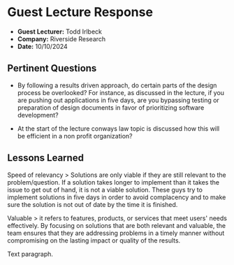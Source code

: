 # Guest Lecture Response
* **Guest Lecturer:** Todd Irlbeck
* **Company:** Riverside Research
* **Date:** 10/10/2024

## Pertinent Questions
* By following a results driven approach, do certain parts of the design process be overlooked? For instance, as discussed in the lecture, if you are pushing out applications in five days, are you bypassing testing or preparation of design documents in favor of prioritizing software development?

* At the start of the lecture conways law topic is discussed how this will be efficient in a non profit organization?

## Lessons Learned
Speed of relevancy > Solutions are only viable if they are still relevant to the problem/question. If a solution takes longer to implement than it takes the issue to get out of hand, it is not a viable solution. These guys try to implement solutions in five days in order to avoid complacency and to make sure the solution is not out of date by the time it is finished. 


Valuable >  it refers to features, products, or services that meet users' needs effectively. By focusing on solutions that are both relevant and valuable, the team ensures that they are addressing problems in a timely manner without compromising on the lasting impact or quality of the results.


Text paragraph.
